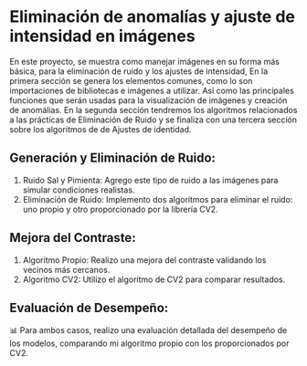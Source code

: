 # Eliminación de anomalías y ajuste de intensidad en imágenes
En este proyecto, se muestra como manejar imágenes en su forma más básica, para la eliminación de ruido y los ajustes de intensidad, En la primera sección se genera los elementos comunes, como lo son importaciones de bibliotecas e imágenes a utilizar. Así como las principales funciones que serán usadas para la visualización de imágenes y creación de anomálias. En la segunda sección tendremos los algoritmos relacionados a las prácticas de Eliminación de Ruido y se finaliza con una tercera sección sobre los algoritmos de de Ajustes de identidad.

## Generación y Eliminación de Ruido:
1. Ruido Sal y Pimienta: Agrego este tipo de ruido a las imágenes para simular condiciones realistas.
2. Eliminación de Ruido: Implemento dos algoritmos para eliminar el ruido: uno propio y otro proporcionado por la librería CV2.

## Mejora del Contraste:
1. Algoritmo Propio: Realizo una mejora del contraste validando los vecinos más cercanos.
2. Algoritmo CV2: Utilizo el algoritmo de CV2 para comparar resultados.

## Evaluación de Desempeño: 
📊 Para ambos casos, realizo una evaluación detallada del desempeño de los modelos, comparando mi algoritmo propio con los proporcionados por CV2.